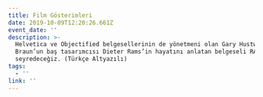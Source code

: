 ```yaml
---
title: Film Gösterimleri
date: 2019-10-09T12:20:26.661Z
event_date: ''
description: >-
  Helvetica ve Objectified belgesellerinin de yönetmeni olan Gary Hustwit’in,
  Braun’un baş tasarımcısı Dieter Rams’in hayatını anlatan belgeseli RAMS’i
  seyredeceğiz. (Türkçe Altyazılı)
tags:
  - ''
link: ''
---
```


